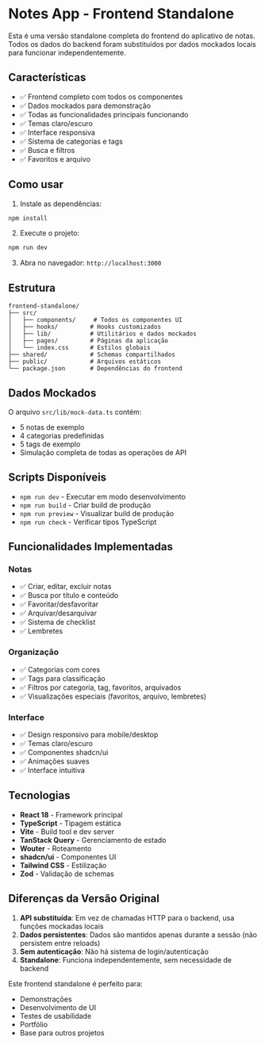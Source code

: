 # Notes App - Frontend Standalone

Esta é uma versão standalone completa do frontend do aplicativo de notas. Todos os dados do backend foram substituídos por dados mockados locais para funcionar independentemente.

## Características

- ✅ Frontend completo com todos os componentes
- ✅ Dados mockados para demonstração
- ✅ Todas as funcionalidades principais funcionando
- ✅ Temas claro/escuro
- ✅ Interface responsiva
- ✅ Sistema de categorias e tags
- ✅ Busca e filtros
- ✅ Favoritos e arquivo

## Como usar

1. Instale as dependências:
```bash
npm install
```

2. Execute o projeto:
```bash
npm run dev
```

3. Abra no navegador: `http://localhost:3000`

## Estrutura

```
frontend-standalone/
├── src/
│   ├── components/     # Todos os componentes UI
│   ├── hooks/         # Hooks customizados
│   ├── lib/           # Utilitários e dados mockados
│   ├── pages/         # Páginas da aplicação
│   └── index.css      # Estilos globais
├── shared/            # Schemas compartilhados
├── public/            # Arquivos estáticos
└── package.json       # Dependências do frontend
```

## Dados Mockados

O arquivo `src/lib/mock-data.ts` contém:
- 5 notas de exemplo
- 4 categorias predefinidas  
- 5 tags de exemplo
- Simulação completa de todas as operações de API

## Scripts Disponíveis

- `npm run dev` - Executar em modo desenvolvimento
- `npm run build` - Criar build de produção
- `npm run preview` - Visualizar build de produção
- `npm run check` - Verificar tipos TypeScript

## Funcionalidades Implementadas

### Notas
- ✅ Criar, editar, excluir notas
- ✅ Busca por título e conteúdo
- ✅ Favoritar/desfavoritar
- ✅ Arquivar/desarquivar
- ✅ Sistema de checklist
- ✅ Lembretes

### Organização
- ✅ Categorias com cores
- ✅ Tags para classificação
- ✅ Filtros por categoria, tag, favoritos, arquivados
- ✅ Visualizações especiais (favoritos, arquivo, lembretes)

### Interface
- ✅ Design responsivo para mobile/desktop
- ✅ Temas claro/escuro
- ✅ Componentes shadcn/ui
- ✅ Animações suaves
- ✅ Interface intuitiva

## Tecnologias

- **React 18** - Framework principal
- **TypeScript** - Tipagem estática
- **Vite** - Build tool e dev server
- **TanStack Query** - Gerenciamento de estado
- **Wouter** - Roteamento
- **shadcn/ui** - Componentes UI
- **Tailwind CSS** - Estilização
- **Zod** - Validação de schemas

## Diferenças da Versão Original

1. **API substituída**: Em vez de chamadas HTTP para o backend, usa funções mockadas locais
2. **Dados persistentes**: Dados são mantidos apenas durante a sessão (não persistem entre reloads)
3. **Sem autenticação**: Não há sistema de login/autenticação
4. **Standalone**: Funciona independentemente, sem necessidade de backend

Este frontend standalone é perfeito para:
- Demonstrações
- Desenvolvimento de UI
- Testes de usabilidade
- Portfólio
- Base para outros projetos